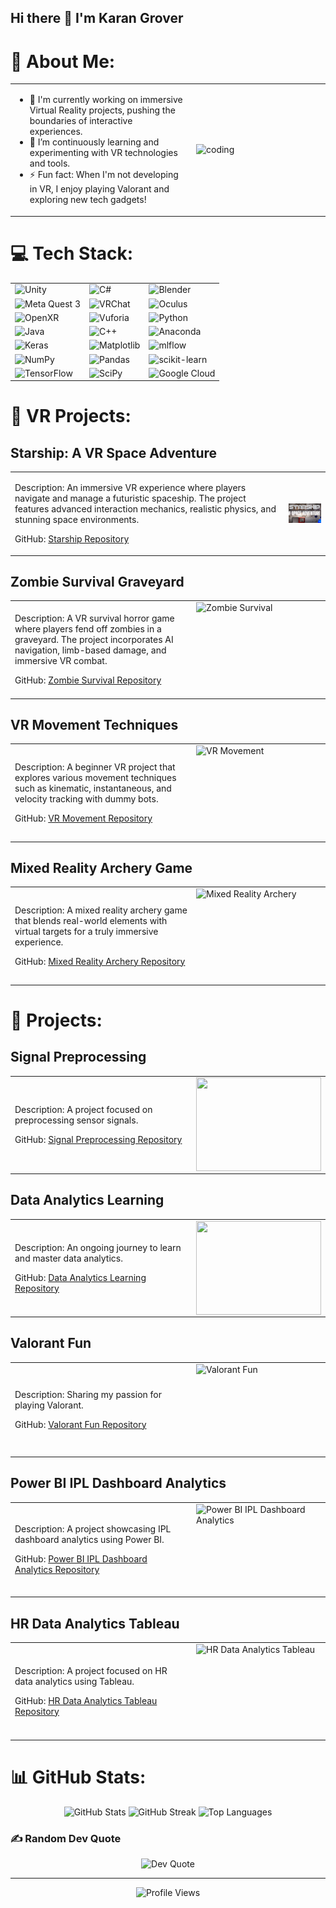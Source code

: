 ## Hi there 👋 I'm Karan Grover

<!--
**krngrover6/krngrover6** is a ✨ _special_ ✨ repository because its `README.md` (this file) appears on your GitHub profile.
-->

# 💫 About Me:
<table>
  <tr>
    <td>
      <ul>
        <li>🔭 I'm currently working on immersive Virtual Reality projects, pushing the boundaries of interactive experiences.</li>
        <li>🌱 I’m continuously learning and experimenting with VR technologies and tools.</li>
        <li>⚡ Fun fact: When I'm not developing in VR, I enjoy playing Valorant and exploring new tech gadgets!</li>
      </ul>
    </td>
    <td>
      <img align="right" src="https://i.giphy.com/media/v1.Y2lkPTc5MGI3NjExbWJtYWhjeDlqbzQ0cWtqeG5laDBtYTExMDNrb2J1ZzZybmFic2pleiZlcD12MV9pbnRlcm5hbF9naWZfYnlfaWQmY3Q9Zw/xT5LMXA2FClO5yvy80/giphy.gif" width="200" alt="coding"/>
    </td>
  </tr>
</table>

# 💻 Tech Stack:
<table>
  <tr>
    <td><img src="https://img.shields.io/badge/unity-%23000000.svg?style=for-the-badge&logo=unity&logoColor=white" alt="Unity"/></td>
    <td><img src="https://img.shields.io/badge/c%23-%23239120.svg?style=for-the-badge&logo=csharp&logoColor=white" alt="C#"/></td>
    <td><img src="https://img.shields.io/badge/blender-%23F5792A.svg?style=for-the-badge&logo=blender&logoColor=white" alt="Blender"/></td>
  </tr>
  <tr>
    <td><img src="https://img.shields.io/badge/metaquest-%230066ff.svg?style=for-the-badge&logo=meta&logoColor=white" alt="Meta Quest 3"/></td>
    <td><img src="https://img.shields.io/badge/vrchat-%23ff3399.svg?style=for-the-badge&logo=vrchat&logoColor=white" alt="VRChat"/></td>
    <td><img src="https://img.shields.io/badge/oculus-%230066ff.svg?style=for-the-badge&logo=oculus&logoColor=white" alt="Oculus"/></td>
  </tr>
  <tr>
    <td><img src="https://img.shields.io/badge/openxr-%234900FF.svg?style=for-the-badge&logo=openxr&logoColor=white" alt="OpenXR"/></td>
    <td><img src="https://img.shields.io/badge/vuforia-%23A7C64B.svg?style=for-the-badge&logo=vuforia&logoColor=white" alt="Vuforia"/></td>
    <td><img src="https://img.shields.io/badge/python-3670A0?style=for-the-badge&logo=python&logoColor=ffdd54" alt="Python"/></td>
  </tr>
  <tr>
    <td><img src="https://img.shields.io/badge/java-%23ED8B00.svg?style=for-the-badge&logo=openjdk&logoColor=white" alt="Java"/></td>
    <td><img src="https://img.shields.io/badge/c++-%2300599C.svg?style=for-the-badge&logo=c%2B%2B&logoColor=white" alt="C++"/></td>
    <td><img src="https://img.shields.io/badge/Anaconda-%2344A833.svg?style=for-the-badge&logo=anaconda&logoColor=white" alt="Anaconda"/></td>
  </tr>
  <tr>
    <td><img src="https://img.shields.io/badge/Keras-%23D00000.svg?style=for-the-badge&logo=Keras&logoColor=white" alt="Keras"/></td>
    <td><img src="https://img.shields.io/badge/Matplotlib-%23ffffff.svg?style=for-the-badge&logo=Matplotlib&logoColor=black" alt="Matplotlib"/></td>
    <td><img src="https://img.shields.io/badge/mlflow-%23d9ead3.svg?style=for-the-badge&logo=numpy&logoColor=blue" alt="mlflow"/></td>
  </tr>
  <tr>
    <td><img src="https://img.shields.io/badge/numpy-%23013243.svg?style=for-the-badge&logo=numpy&logoColor=white" alt="NumPy"/></td>
    <td><img src="https://img.shields.io/badge/pandas-%23150458.svg?style=for-the-badge&logo=pandas&logoColor=white" alt="Pandas"/></td>
    <td><img src="https://img.shields.io/badge/scikit--learn-%23F7931E.svg?style=for-the-badge&logo=scikit-learn&logoColor=white" alt="scikit-learn"/></td>
  </tr>
  <tr>
    <td><img src="https://img.shields.io/badge/TensorFlow-%23FF6F00.svg?style=for-the-badge&logo=TensorFlow&logoColor=white" alt="TensorFlow"/></td>
    <td><img src="https://img.shields.io/badge/SciPy-%230C55A5.svg?style=for-the-badge&logo=scipy&logoColor=%white" alt="SciPy"/></td>
    <td><img src="https://img.shields.io/badge/GoogleCloud-%234285F4.svg?style=for-the-badge&logo=google-cloud&logoColor=white" alt="Google Cloud"/></td>
  </tr>
</table>

# 🚀 VR Projects:
## Starship: A VR Space Adventure
<table>
  <tr>
    <td>
      <p>Description: An immersive VR experience where players navigate and manage a futuristic spaceship. The project features advanced interaction mechanics, realistic physics, and stunning space environments.</p>
      <p>GitHub: <a href="https://github.com/krngrover6/VR_StarShip">Starship Repository</a></p>
    </td>
    <td>
      <img align="right" src="https://github.com/krngrover6/VR_StarShip/blob/main/Screenshot%202024-08-21%20211312.png?raw=true" width="200" alt="Starship"/>
    </td>
  </tr>
</table>

## Zombie Survival Graveyard
<table>
  <tr>
    <td>
      <p>Description: A VR survival horror game where players fend off zombies in a graveyard. The project incorporates AI navigation, limb-based damage, and immersive VR combat.</p>
      <p>GitHub: <a href="https://github.com/krngrover6/ZombieSurvival">Zombie Survival Repository</a></p>
    </td>
    <td>
      <img align="right" src="https://media.giphy.com/media/3o7aCTfyhYawdOXcFW/giphy.gif" width="200" height="150" alt="Zombie Survival"/>
    </td>
  </tr>
</table>

## VR Movement Techniques
<table>
  <tr>
    <td>
      <p>Description: A beginner VR project that explores various movement techniques such as kinematic, instantaneous, and velocity tracking with dummy bots.</p>
      <p>GitHub: <a href="https://github.com/krngrover6/VRMovement">VR Movement Repository</a></p>
    </td>
    <td>
      <img align="right" src="https://media.giphy.com/media/h8RDGogSns9wpOJFzR/giphy.gif" width="200" height="150" alt="VR Movement"/>
    </td>
  </tr>
</table>

## Mixed Reality Archery Game
<table>
  <tr>
    <td>
      <p>Description: A mixed reality archery game that blends real-world elements with virtual targets for a truly immersive experience.</p>
      <p>GitHub: <a href="https://github.com/krngrover6/MR_Archery">Mixed Reality Archery Repository</a></p>
    </td>
    <td>
      <img align="right" src="https://media.giphy.com/media/l1aHgbr47zJug2ddNb/giphy.gif" width="200" height="150" alt="Mixed Reality Archery"/>
    </td>
  </tr>
</table>

# 🚀 Projects:
## Signal Preprocessing
<table>
  <tr>
    <td>
      <p>Description: A project focused on preprocessing sensor signals.</p>
      <p>GitHub: <a href="https://github.com/yourusername/project1">Signal Preprocessing Repository</a></p>
    </td>
    <td>
      <img align="right" src="https://i.giphy.com/media/v1.Y2lkPTc5MGI3NjExZ256emt0OWxkZTdtYml0M293MndhbWYyYzQ1dmE5ZjJkZDQ2NGlsMCZlcD12MV9pbnRlcm5hbF9naWZfYnlfaWQmY3Q9Zw/PiqLX3boNLzNolfkfx/giphy.gif" width="200" height="150"/>
    </td>
  </tr>
</table>

## Data Analytics Learning
<table>
  <tr>
    <td>
      <p>Description: An ongoing journey to learn and master data analytics.</p>
      <p>GitHub: <a href="https://github.com/yourusername/project2">Data Analytics Learning Repository</a></p>
    </td>
    <td>
      <img align="right" src="https://i.giphy.com/media/v1.Y2lkPTc5MGI3NjExbWlyY3JjcHZmNW9kemo2aWFwbGFiY3VlMzl6dW5lZzJjYmt1enozYiZlcD12MV9pbnRlcm5hbF9naWZfYnlfaWQmY3Q9Zw/h8RDGogSns9wpOJFzR/giphy.gif" width="200" height="150"/>
    </td>
  </tr>
</table>

## Valorant Fun
<table>
  <tr>
    <td>
      <p>Description: Sharing my passion for playing Valorant.</p>
      <p>GitHub: <a href="https://github.com/yourusername/project3">Valorant Fun Repository</a></p>
    </td>
    <td>
      <img align="right" src="https://i.giphy.com/media/v1.Y2lkPTc5MGI3NjExZW1qdWNxZ2J5czl0ZTliOXgydmhhOTBqZmFrc3BrdHJheXJtODZrNCZlcD12MV9pbnRlcm5hbF9naWZfYnlfaWQmY3Q9Zw/l1aHgbr47zJug2ddNb/giphy.gif" width="200" height="145" alt="Valorant Fun"/>
    </td>
  </tr>
</table>

## Power BI IPL Dashboard Analytics
<table>
  <tr>
    <td>
      <p>Description: A project showcasing IPL dashboard analytics using Power BI.</p>
      <p>GitHub: <a href="https://github.com/yourusername/project4">Power BI IPL Dashboard Analytics Repository</a></p>
    </td>
    <td>
      <img align="right" src="https://media.giphy.com/media/Y4ak9Ki2GZCbJxAnJD/giphy.gif" width="200" height="145" alt="Power BI IPL Dashboard Analytics"/>
    </td>
  </tr>
</table>

## HR Data Analytics Tableau
<table>
  <tr>
    <td>
      <p>Description: A project focused on HR data analytics using Tableau.</p>
      <p>GitHub: <a href="https://github.com/yourusername/project5">HR Data Analytics Tableau Repository</a></p>
    </td>
    <td>
      <img align="right" src="https://media.giphy.com/media/3o7aCTfyhYawdOXcFW/giphy.gif" width="200" height="150" alt="HR Data Analytics Tableau"/>
    </td>
  </tr>
</table>

# 📊 GitHub Stats:
<p align="center">
  <img src="https://github-readme-stats.vercel.app/api?username=krngrover6&theme=dark&hide_border=false&include_all_commits=false&count_private=false" alt="GitHub Stats"/>
  <img src="https://github-readme-streak-stats.herokuapp.com/?user=krngrover6&theme=dark&hide_border=false" alt="GitHub Streak"/>
  <img src="https://github-readme-stats.vercel.app/api/top-langs/?username=krngrover6&theme=dark&hide_border=false&include_all_commits=false&count_private=false&layout=compact" alt="Top Languages"/>
</p>

### ✍️ Random Dev Quote
<p align="center">
  <img src="https://quotes-github-readme.vercel.app/api?type=horizontal&theme=radical" alt="Dev Quote"/>
</p>

---

<p align="center">
  <img src="https://visitcount.itsvg.in/api?id=krngrover6&icon=1&color=0" alt="Profile Views"/>
</p>

<!-- Proudly created with GPRM ( https://gprm.itsvg.in ) -->

